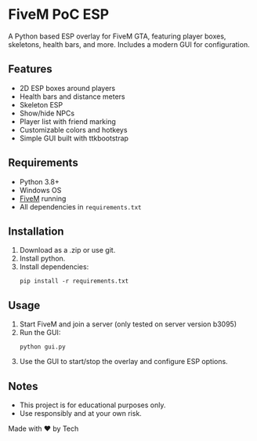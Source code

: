 # FiveM PoC ESP

A Python based ESP overlay for FiveM GTA, featuring player boxes, skeletons, health bars, and more. Includes a modern GUI for configuration.

## Features
- 2D ESP boxes around players
- Health bars and distance meters
- Skeleton ESP
- Show/hide NPCs
- Player list with friend marking
- Customizable colors and hotkeys
- Simple GUI built with ttkbootstrap

## Requirements
- Python 3.8+
- Windows OS
- [FiveM](https://fivem.net/) running
- All dependencies in `requirements.txt`

## Installation
1. Download as a .zip or use git.
2. Install python.
3. Install dependencies:
   ```
   pip install -r requirements.txt
   ```

## Usage
1. Start FiveM and join a server (only tested on server version b3095)
2. Run the GUI:
   ```
   python gui.py
   ```
3. Use the GUI to start/stop the overlay and configure ESP options.

## Notes
- This project is for educational purposes only.
- Use responsibly and at your own risk.

Made with ❤️ by Tech
